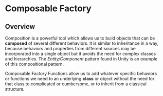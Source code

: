 # Composable Factory

## Overview
Composition is a powerful tool which allows us to build objects that can be **composed** of several different behaviors. It is similar to inheritance in a way, because behaviors and properties from different sources may be incorporated into a single object but it avoids the need for complex classes and hierarchies. The *Entity/Component* pattern found in Unity is an example of this compositional pattern.

Composable Factory Functions allow us to add whatever specific behaviors or functions we need to an underlying **class** or object without the need for that class to complicated or cumbersome, or to inherit from a classical structure.